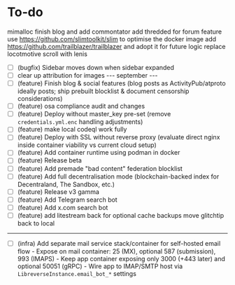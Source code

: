 # To-do

mimalloc
finish blog and add commontator
add thredded for forum feature
use https://github.com/slimtoolkit/slim to optimise the docker image
add https://github.com/trailblazer/trailblazer and adopt it for future logic
replace locotmotive scroll with lenis

- [ ] (bugfix) Sidebar moves down when sidebar expanded
- [ ] clear up attribution for images
      --- september ---
- [ ] (feature) Finish blog & social features (blog posts as ActivityPub/atproto ideally posts; ship prebuilt blocklist & document censorship considerations)
- [ ] (feature) osa compliance audit and changes
- [ ] (feature) Deploy without master_key pre-set (remove `credentials.yml.enc` handling adjustments)
- [ ] (feature) make local codeql work fully
- [ ] (feature) Deploy with SSL without reverse proxy (evaluate direct nginx inside container viability vs current cloud setup)
- [ ] (feature) Add container runtime using podman in docker
- [ ] (feature) Release beta
- [ ] (feature) Add premade "bad content" federation blocklist
- [ ] (feature) Add full decentralisation mode (blockchain-backed index for Decentraland, The Sandbox, etc.)
- [ ] (feature) Release v3 gamma
- [ ] (feature) Add Telegram search bot
- [ ] (feature) Add x.com search bot
- [ ] (feature) add litestream back for optional cache backups
      move glitchtip back to local

---

- [ ] (infra) Add separate mail service stack/container for self-hosted email flow - Expose on mail container: 25 (MX), optional 587 (submission), 993 (IMAPS) - Keep app container exposing only 3000 (+443 later) and optional 50051 (gRPC) - Wire app to IMAP/SMTP host via `LibreverseInstance.email_bot_*` settings

